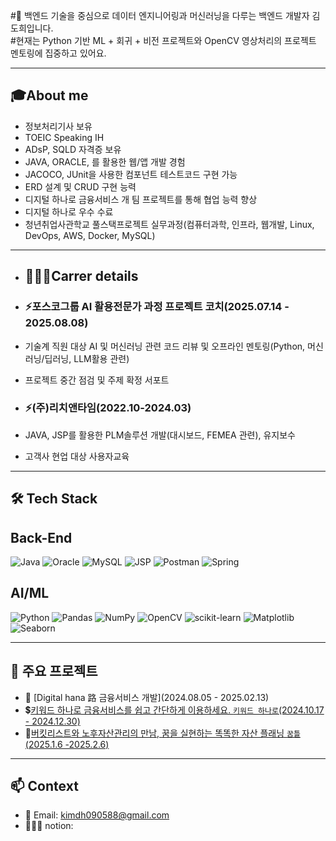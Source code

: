 #🎯 백엔드 기술을 중심으로 데이터 엔지니어링과 머신러닝을 다루는 백엔드 개발자 김도희입니다.  
#현재는 Python 기반 ML + 회귀 + 비전 프로젝트와 OpenCV 영상처리의 프로젝트 멘토링에 집중하고 있어요.

---
## 🎓About me
- 정보처리기사 보유
- TOEIC Speaking IH
- ADsP, SQLD 자격증 보유
- JAVA, ORACLE, 를 활용한 웹/앱 개발 경험
- JACOCO, JUnit을 사용한 컴포넌트 테스트코드 구현 가능
- ERD 설계 및 CRUD 구현 능력
- 디지털 하나로 금융서비스 개 팀 프로젝트를 통해 협업 능력 향상
- 디지털 하나로 우수 수료
- 청년취업사관학교 풀스택프로젝트 실무과정(컴퓨터과학, 인프라, 웹개발, Linux, DevOps, AWS, Docker, MySQL)
  
---
- ## 🧑🏾‍💻Carrer details
- ### ⚡포스코그룹 AI 활용전문가 과정 프로젝트 코치(2025.07.14 - 2025.08.08)
- 기술계 직원 대상 AI 및 머신러닝 관련 코드 리뷰 및 오프라인 멘토링(Python, 머신러닝/딥러닝, LLM활용 관련)
- 프로젝트 중간 점검 및 주제 확정 서포트

- ### ⚡(주)리치앤타임(2022.10-2024.03)
- JAVA, JSP를 활용한 PLM솔루션 개발(대시보드, FEMEA 관련), 유지보수
- 고객사 현업 대상 사용자교육
---
## 🛠 Tech Stack
## Back-End
![Java](https://img.shields.io/badge/Java-007396?style=for-the-badge&logo=java&logoColor=white)
![Oracle](https://img.shields.io/badge/Oracle-F80000?style=for-the-badge&logo=oracle&logoColor=white)
![MySQL](https://img.shields.io/badge/MySQL-4479A1?style=for-the-badge&logo=mysql&logoColor=white)
![JSP](https://img.shields.io/badge/JSP-00599C?style=for-the-badge&logo=java&logoColor=white)
![Postman](https://img.shields.io/badge/Postman-FF6C37?style=for-the-badge&logo=postman&logoColor=white)
![Spring](https://img.shields.io/badge/Spring-6DB33F?style=for-the-badge&logo=spring&logoColor=white)


## AI/ML
![Python](https://img.shields.io/badge/Python-3776AB?style=for-the-badge&logo=python&logoColor=white)
![Pandas](https://img.shields.io/badge/Pandas-150458?style=for-the-badge&logo=pandas&logoColor=white)
![NumPy](https://img.shields.io/badge/NumPy-013243?style=for-the-badge&logo=numpy&logoColor=white)
![OpenCV](https://img.shields.io/badge/OpenCV-5C3EE8?style=for-the-badge&logo=opencv&logoColor=white)
![scikit-learn](https://img.shields.io/badge/scikit--learn-F7931E?style=for-the-badge&logo=scikit-learn&logoColor=white)
![Matplotlib](https://img.shields.io/badge/Matplotlib-11557C?style=for-the-badge&logo=matplotlib&logoColor=white)
![Seaborn](https://img.shields.io/badge/Seaborn-2E8BC0?style=for-the-badge&logo=seaborn&logoColor=white)


---

## 🔗 주요 프로젝트
- 🎥 [Digital hana 路 금융서비스 개발](2024.08.05 - 2025.02.13)
- 💲[키워드 하나로 금융서비스를 쉽고 간단하게 이용하세요. `키워드 하나로`(2024.10.17 - 2024.12.30)](https://github.com/KeywordHanaro/KeywordHanaro_BE)
- 💸[버킷리스트와 노후자산관리의 만남, 꿈을 실현하는 똑똑한 자산 플래닝 `꿈틀`(2025.1.6 -2025.2.6)](https://github.com/digital-hanaro-RSP/GGUMTLE_FE)


---

## 📫 Context
- 📧 Email: kimdh090588@gmail.com
- 🧑🏾‍💻 notion: 


<!--
**DOEABLE/DOEABLE** is a ✨ _special_ ✨ repository because its `README.md` (this file) appears on your GitHub profile.

Here are some ideas to get you started:

- 🔭 I’m currently working on ...
- 🌱 I’m currently learning ...
- 👯 I’m looking to collaborate on ...
- 🤔 I’m looking for help with ...
- 💬 Ask me about ...
- 📫 How to reach me: ...
- 😄 Pronouns: ...
- ⚡ Fun fact: ...
-->

